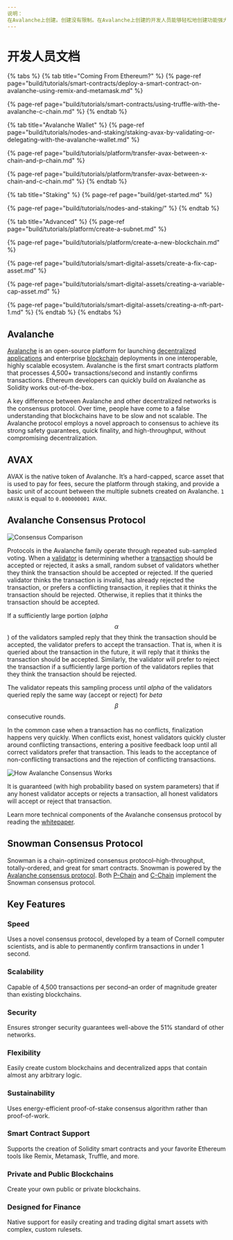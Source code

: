 ```yaml
---
说明：
在Avalanche上创建。创建没有限制。在Avalanche上创建的开发人员能够轻松地创建功能强大、可靠且安全的应用程序。
---
```


# 开发人员文档

{% tabs %}
{% tab title="Coming From Ethereum?" %}
{% page-ref page="build/tutorials/smart-contracts/deploy-a-smart-contract-on-avalanche-using-remix-and-metamask.md" %}

{% page-ref page="build/tutorials/smart-contracts/using-truffle-with-the-avalanche-c-chain.md" %}
{% endtab %}

{% tab title="Avalanche Wallet" %}
{% page-ref page="build/tutorials/nodes-and-staking/staking-avax-by-validating-or-delegating-with-the-avalanche-wallet.md" %}

{% page-ref page="build/tutorials/platform/transfer-avax-between-x-chain-and-p-chain.md" %}

{% page-ref page="build/tutorials/platform/transfer-avax-between-x-chain-and-c-chain.md" %}
{% endtab %}

{% tab title="Staking" %}
{% page-ref page="build/get-started.md" %}

{% page-ref page="build/tutorials/nodes-and-staking/" %}
{% endtab %}

{% tab title="Advanced" %}
{% page-ref page="build/tutorials/platform/create-a-subnet.md" %}

{% page-ref page="build/tutorials/platform/create-a-new-blockchain.md" %}

{% page-ref page="build/tutorials/smart-digital-assets/create-a-fix-cap-asset.md" %}

{% page-ref page="build/tutorials/smart-digital-assets/creating-a-variable-cap-asset.md" %}

{% page-ref page="build/tutorials/smart-digital-assets/creating-a-nft-part-1.md" %}
{% endtab %}
{% endtabs %}

## Avalanche

[Avalanche](https://avax.network) is an open-source platform for launching [decentralized applications](https://support.avalabs.org/en/articles/4587146-what-is-a-decentralized-application-dapp) and enterprise [blockchain](http://support.avalabs.org/en/articles/4064677-what-is-a-blockchain) deployments in one interoperable, highly scalable ecosystem. Avalanche is the first smart contracts platform that processes 4,500+ transactions/second and instantly confirms transactions. Ethereum developers can quickly build on Avalanche as Solidity works out-of-the-box.

A key difference between Avalanche and other decentralized networks is the consensus protocol. Over time, people have come to a false understanding that blockchains have to be slow and not scalable. The Avalanche protocol employs a novel approach to consensus to achieve its strong safety guarantees, quick finality, and high-throughput, without compromising decentralization.

## AVAX

AVAX is the native token of Avalanche. It’s a hard-capped, scarce asset that is used to pay for fees, secure the platform through staking, and provide a basic unit of account between the multiple subnets created on Avalanche. `1 nAVAX` is equal to `0.000000001 AVAX`.

## Avalanche Consensus Protocol

![Consensus Comparison](.gitbook/assets/image%20%2810%29%20%281%29.png)

Protocols in the Avalanche family operate through repeated sub-sampled voting. When a [validator](http://support.avalabs.org/en/articles/4064704-what-is-a-blockchain-validator) is determining whether a [transaction](http://support.avalabs.org/en/articles/4587384-what-is-a-transaction) should be accepted or rejected, it asks a small, random subset of validators whether they think the transaction should be accepted or rejected. If the queried validator thinks the transaction is invalid, has already rejected the transaction, or prefers a conflicting transaction, it replies that it thinks the transaction should be rejected. Otherwise, it replies that it thinks the transaction should be accepted.

If a sufficiently large portion \(_alpha_ $$α$$\) of the validators sampled reply that they think the transaction should be accepted, the validator prefers to accept the transaction. That is, when it is queried about the transaction in the future, it will reply that it thinks the transaction should be accepted. Similarly, the validator will prefer to reject the transaction if a sufficiently large portion of the validators replies that they think the transaction should be rejected.

The validator repeats this sampling process until _alpha_ of the validators queried reply the same way \(accept or reject\) for _beta_ $$β$$ consecutive rounds.

In the common case when a transaction has no conflicts, finalization happens very quickly. When conflicts exist, honest validators quickly cluster around conflicting transactions, entering a positive feedback loop until all correct validators prefer that transaction. This leads to the acceptance of non-conflicting transactions and the rejection of conflicting transactions.

![How Avalanche Consensus Works](.gitbook/assets/howavalancheconsensusworks.png)

It is guaranteed \(with high probability based on system parameters\) that if any honest validator accepts or rejects a transaction, all honest validators will accept or reject that transaction.

Learn more technical components of the Avalanche consensus protocol by reading the [whitepaper](https://arxiv.org/pdf/1906.08936.pdf).

## Snowman Consensus Protocol

Snowman is a chain-optimized consensus protocol–high-throughput, totally-ordered, and great for smart contracts. Snowman is powered by the [Avalanche consensus protocol](./#avalanche-consensus-protocol). Both [P-Chain](learn/platform-overview/#platform-chain-p-chain) and [C-Chain](learn/platform-overview/#contract-chain-c-chain) implement the Snowman consensus protocol.

## Key Features

### Speed

Uses a novel consensus protocol, developed by a team of Cornell computer scientists, and is able to permanently confirm transactions in under 1 second.

### Scalability

Capable of 4,500 transactions per second–an order of magnitude greater than existing blockchains.

### Security

Ensures stronger security guarantees well-above the 51% standard of other networks.

### Flexibility

Easily create custom blockchains and decentralized apps that contain almost any arbitrary logic.

### Sustainability

Uses energy-efficient proof-of-stake consensus algorithm rather than proof-of-work.

### Smart Contract Support

Supports the creation of Solidity smart contracts and your favorite Ethereum tools like Remix, Metamask, Truffle, and more.

### Private and Public Blockchains

Create your own public or private blockchains.

### Designed for Finance

Native support for easily creating and trading digital smart assets with complex, custom rulesets.

<!--stackedit_data:
eyJoaXN0b3J5IjpbLTE1NDkyMTUwMTJdfQ==
-->